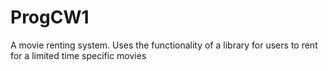# ProgCW1
A movie renting system. Uses the functionality of a library for users to rent for a limited time specific movies 
